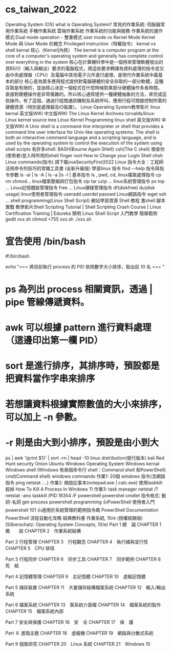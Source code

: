 # cs_taiwan_2022
Operating System (OS)
what is Operating System?
常見的作業系統:
伺服器常用作業系統
手機作業系統
雲端作業系統
作業系統的功能與服務
作業系統的運作模式:Dual mode operation - 雙重模式
user mode vs Kernel Mode
Kernel Mode 與 User Mode 的概念
Privileged instruction（特權指令）
kernal vs shell
kernal
核心（Kernel|內核）
The kernel is a computer program at the core of a computer's operating system and generally has complete control over everything in the system
核心在計算機科學中是一個用來管理軟體發出的資料I/O（輸入與輸出）要求的電腦程式，將這些要求轉譯為資料處理的指令並交由中央處理器（CPU）及電腦中其他電子元件進行處理，是現代作業系統中最基本的部分
核心是為眾多應用程式提供對電腦硬體的安全存取的一部分軟體，這種存取是有限的，並由核心決定一個程式在什麼時候對某部分硬體操作多長時間。
直接對硬體操作是非常複雜的。所以核心通常提供一種硬體抽象的方法，來完成這些操作。有了這個，通過行程間通訊機制及系統呼叫，應用行程可間接控制所需的硬體資源（特別是處理器及IO裝置）。
Linux Operating System教學影片
linux kernal 英文版WIKI 中文版WIKI
The Linux Kernel Archives
torvalds/linux: Linux kernel source tree
Linux Kernel Programming
linux shell 英文版WIKI 中文版WIKI
A Unix shell is a command-line interpreter or shell that provides a command line user interface for Unix-like operating systems.
The shell is both an interactive command language and a scripting language, and is used by the operating system to control the execution of the system using shell scripts
有許多shell: BASH(Bourne Again SHell) csh(The C shell)
檢查你(使用者)登入時所用的shell
finger root
How to Change your Login Shell
chsh
Linux commands(指令)
請下載ovaSecurityFirst2022
Linux 指令大全：工程師活用命令列技巧的常備工具書 (全新升級版)
學習linux 指令
find --help
指令與指令參數
ls -al | ls -A | ls -a |ls -l |
基本指令 ls , pwd, cd,
linux檔案處理指令 cp rm chmod...
linux檔案壓縮與打包指令 zip tar uzip ...
linux系統管理指令 ps top ...
Linux記憶體臉管理指令 free ...
Linux硬碟管理指令 df(diskfree) du(disk usage)
linux使用者管理指令 useradd userdel passwd
Linux網路指令 wget ssh ...
shell programming(Linux Shell Script)
網站學習資源 Shell 教程
書shell 腳本實戰
教學影片Shell Scripting Tutorial | Shell Scripting Crash Course | Linux Certification Training | Edureka
簡明 Linux Shell Script 入門教學
簡單範例
gedit xxx.sh
chmod +755 xxx.sh
./xxx.sh 
# 宣告使用 /bin/bash
#!/bin/bash

echo "=== 將目前執行 process 的 PID 依照數字大小排序，取出前 10 名 === "

# ps 為列出 process 相關資訊，透過 | pipe 管線傳遞資料。
# awk 可以根據 pattern 進行資料處理（這邊印出第一欄 PID）
# sort 是進行排序，其排序時，預設都是把資料當作字串來排序
# 若想讓資料根據實際數值的大小來排序，可以加上 -n 參數。
# -r 則是由大到小排序，預設是由小到大
ps | awk '{print $1}' | sort -rn | head -10
linux distribution(發行版本)
kali
Red Hunt
security Onion
Ubuntu
Windows Operating System
Windows kernal
Windows shell (Windows 有兩個命令行 shell：Command shell 和PowerShell)
cmd(Command shell)
windows commands
作業1: 20個 windows 指令(含網路指令 ping netstat ....)
作業2: 開啟記事本(notepad.exe | calc.exe) 使用taskkill殺掉
How To Kill A Process In Windows 11
作業3: task manager
netstat /?
netstat -ano
taskkill /PID 18354 /F
powershell
powershel cmdlet
指令格式: 動詞-名詞 get-process
powershell programming
👍PowerShell 使用者入門 powershell 101
👍適用於系統管理的範例指令碼
PowerShell Documentation
PowerShell 流程自動化攻略
經典教科書 作業系統, 10/e (授權經銷版)(Silberschatz: Operating System Concepts, 10/e)
Part 1 總　論
CHAPTER 1　概　　說
CHAPTER 2　作業系統結構

Part 2 行程管理
CHAPTER 3　行程觀念
CHAPTER 4　執行緒與並行性
CHAPTER 5　CPU 排班

Part 3 行程同步
CHAPTER 6　同步工具
CHAPTER 7　同步範例
CHAPTER 8　死　結

Part 4 記憶體管理
CHAPTER 9　主記憶體
CHAPTER 10　虛擬記憶體

Part 5 儲存裝置
CHAPTER 11　大量儲存結構檔案系統
CHAPTER 12　輸入/輸出系統

Part 6 檔案系統
CHAPTER 13　案系統介面檔
CHAPTER 14　檔案系統的製作
CHAPTER 15　檔案系統內部

Part 7 安全與保護
CHAPTER 16　安　全
CHAPTER 17　保　護

Part ８ 進階主題
CHAPTER 18　虛擬機
CHAPTER 19　網路與分散式系統

Part 9 個案研究
CHAPTER 20　Linux 系統
CHAPTER 21　Windows 10
